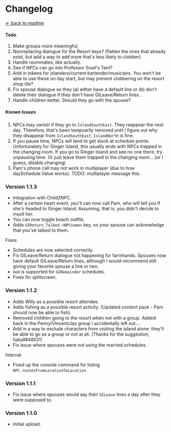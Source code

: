 ﻿Changelog
===================

[← back to readme](../../README.md)

#### Todo

1. Make groups more meaningful.
2. Nonreplacing dialogue for the Resort keys? (flatten the ones that already exist, but add a way to add more that's less likely to clobber).
3. Handle roommates, like actually.
4. See if NPCs can go *into* Professor Snail's Tent?
5. Add in tokens for islanders/current bartender/musicians. You won't be able to use these on day start, but may prevent clobbering on the resort shop tile? <!-- does this matter when 1.6 will fix the issue for good?-->
6. Fix spouse dialogue so they (a) either have a default line or (b) don't delete their dialogue if they don't have GILeave/Return lines...<!--Maybe...record whether or not the spouse was talked to on Ginger Island?-->
7. Handle children better. Should they go with the spouse?
<!-- Move this mod's scheduler earlier so I can add in CP tokens. (so OnDayStarted or before?). Sadly, this is not feasible because CustomNPCExclusions expects the island schedules to be generated *after* CP is done updating tokens, and I would need to move it *before*. Would be a compat nightmare. see: https://github.com/Esca-MMC/CustomNPCExclusions/blob/master/CustomNPCExclusions/HarmonyPatch_IslandVisit.cs -->
<!-- Finish the locations console command: https://docs.microsoft.com/en-us/windows/console/console-virtual-terminal-sequences to add bold -->
<!-- Write a function to get the villager's schedule for today, that takes into account that if a location replacement is needed, the villager's daySchedule.Value will be X_Replacement -->
<!-- More schedule debugging tools: get arbitrary schedule from X day? -->
<!-- Telephone: Lock behind a 10 heart event or something.-->
<!-- Figure out why Emily dances *in* the changing room? -->
<!-- AntiSocial lines for George/Evelyn/Willy-->
<!-- Get spouses into Island Farmhouse -->
<!-- Get Willy to change in his bedroom? -->
<!-- Make sure the GI schedule keys are right.... -->
<!-- Document animations -->
<!-- Consider not allowing spouses to go to Ginger Island if they have a defined marriage_Season_day key?-->
<!-- Document new tokens -->

##### Known Issues

1. NPCs may vanish if they go to `IslandSouthEast`. They reappear the next day. Therefore, that's been tempoarily removed until I figure out why they disappear from `IslandSouthEast`. `IslandNorth` is fine.
2. If you pause time, NPCs will tend to get stuck at schedule points. Unfortunately for Ginger Island, this usually ends with NPCs trapped in the changing room. If you go to Ginger Island and see no one there, try unpausing time. Or just leave them trapped in the changing room....(or I guess, disable changing)
3. Pam's phone call may not work in multiplayer (due to how daySchedule.Value works). TODO: multiplayer message this. <!-- postfix getMasterSchedule to send the raw schedule string out. -->

### Version 1.1.3
 
* Integration with Child2NPC.
* After a certain heart event, you'll can now call Pam, who will tell you if she's headed to Ginger Island. Assuming, that is, you didn't decide to insult her.
* You can now toggle beach outfits.
* Adds `GIReturn_Talked_<NPCname>` key, so your spouse can acknowledge that you've talked to them.

Fixes:
* Schedules are now selected correctly.
* Fix GILeave/Return dialogue not happening for farmhands. Spouses now have default GILeave/Return lines, although I would recommend still giving your favorite spouse a line or two.
* `bed` is supported for `GIRemainder` schedules.
* Fixes for splitscreen.

### Version 1.1.2

* Adds Willy as a possible resort attendee.
* Adds fishing as a possible resort activity. (Updated content pack - Pam should now be able to fish).
* Removed children going to the resort when not with a group. Added back in the Penny/Vincent/Jas group I accidentally left out....
* Add in a way to exclude characters from visiting the island alone: they'll be able to go as a group or not at all. (Thanks for the suggestion, tiakall#4802!)
* Fix issue where spouses were not using the married schedules.

Internal
* Fixed up the console command for listing `NPC.routesFromLocationToLocation`.

### Version 1.1.1

* Fix issue where spouses would say their `GILeave` lines a day after they were supposed to.

### Version 1.1.0

* Initial upload.
